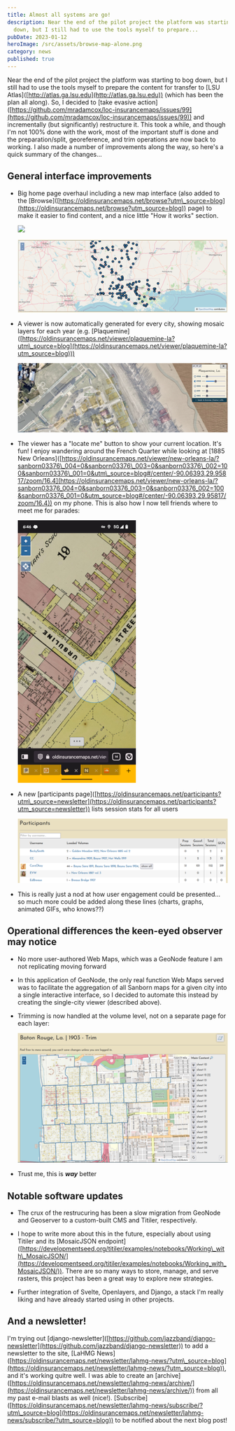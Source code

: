 ```yaml
---
title: Almost all systems are go!
description: Near the end of the pilot project the platform was starting to bog
  down, but I still had to use the tools myself to prepare...
pubDate: 2023-01-12
heroImage: /src/assets/browse-map-alone.png
category: news
published: true
---
```

Near the end of the pilot project the platform was starting to bog down, but I still had to use the tools myself to prepare the content for transfer to \[LSU Atlas\]([http://atlas.ga.lsu.edu](http://atlas.ga.lsu.edu)) (which has been the plan all along). So, I decided to \[take evasive action\]([https://github.com/mradamcox/loc-insurancemaps/issues/99](https://github.com/mradamcox/loc-insurancemaps/issues/99)) and incrementally (but significantly) restructure it. This took a while, and though I'm not 100% done with the work, most of the important stuff is done and the preparation/split, georeference, and trim operations are now back to working. I also made a number of improvements along the way, so here's a quick summary of the changes...

## General interface improvements

*   Big home page overhaul including a new map interface (also added to the \[Browse\]([https://oldinsurancemaps.net/browse?utm\_source=blog](https://oldinsurancemaps.net/browse?utm_source=blog)) page) to make it easier to find content, and a nice little "How it works" section.
    
    ![](/_astro/browse-map-alone.png)
    
    ![](/src/assets/browse-map-alone.png)
    
*   A viewer is now automatically generated for every city, showing mosaic layers for each year (e.g. \[Plaquemine\]([https://oldinsurancemaps.net/viewer/plaquemine-la?utm\_source=blog](https://oldinsurancemaps.net/viewer/plaquemine-la?utm_source=blog)))
    
    ![](/src/assets/plaquemine-short.png)
    
*   The viewer has a "locate me" button to show your current location. It's fun! I enjoy wandering around the French Quarter while looking at \[1885 New Orleans\]([https://oldinsurancemaps.net/viewer/new-orleans-la/?sanborn03376\_004=0&sanborn03376\_003=0&sanborn03376\_002=100&sanborn03376\_001=0&utm\_source=blog#/center/-90.06393,29.95817/zoom/16.4](https://oldinsurancemaps.net/viewer/new-orleans-la/?sanborn03376_004=0&sanborn03376_003=0&sanborn03376_002=100&sanborn03376_001=0&utm_source=blog#/center/-90.06393,29.95817/zoom/16.4)) on my phone. This is also how I now tell friends where to meet me for parades:
    
    ![](/src/assets/viewer-screenshot_20230106-184641-sm.png)
    
*   A new \[participants page\]([https://oldinsurancemaps.net/participants?utm\_source=newsletter](https://oldinsurancemaps.net/participants?utm_source=newsletter)) lists session stats for all users
    
    ![](/src/assets/participants-sample.png)
    
*   This is really just a nod at how user engagement could be presented... so much more could be added along these lines (charts, graphs, animated GIFs, who knows??)
    

## Operational differences the keen-eyed observer may notice

*   No more user-authored Web Maps, which was a GeoNode feature I am not replicating moving forward
    
*   In this application of GeoNode, the only real function Web Maps served was to facilitate the aggregation of all Sanborn maps for a given city into a single interactive interface, so I decided to automate this instead by creating the single-city viewer (described above).
    
*   Trimming is now handled at the volume level, not on a separate page for each layer:
    
    ![](/src/assets/multitrim-baton-rouge.png)
    
*   Trust me, this is **_way_** better
    

## Notable software updates

*   The crux of the restrucuring has been a slow migration from GeoNode and Geoserver to a custom-built CMS and Titiler, respectively.
    
*   I hope to write more about this in the future, especially about using Titiler and its \[MosaicJSON endpoint\]([https://developmentseed.org/titiler/examples/notebooks/Working\_with\_MosaicJSON/](https://developmentseed.org/titiler/examples/notebooks/Working_with_MosaicJSON/)). There are so many ways to store, manage, and serve rasters, this project has been a great way to explore new strategies.
    
*   Further integration of Svelte, Openlayers, and Django, a stack I'm really liking and have already started using in other projects.
    

## And a newsletter!

I'm trying out \[django-newsletter\]([https://github.com/jazzband/django-newsletter](https://github.com/jazzband/django-newsletter)) to add a newsletter to the site, \[LaHMG News\]([https://oldinsurancemaps.net/newsletter/lahmg-news/?utm\_source=blog](https://oldinsurancemaps.net/newsletter/lahmg-news/?utm_source=blog)), and it's working quitre well. I was able to create an \[archive\]([https://oldinsurancemaps.net/newsletter/lahmg-news/archive/](https://oldinsurancemaps.net/newsletter/lahmg-news/archive/)) from all my past e-mail blasts as well (nice!). \[Subscribe\]([https://oldinsurancemaps.net/newsletter/lahmg-news/subscribe/?utm\_source=blog](https://oldinsurancemaps.net/newsletter/lahmg-news/subscribe/?utm_source=blog)) to be notified about the next blog post!